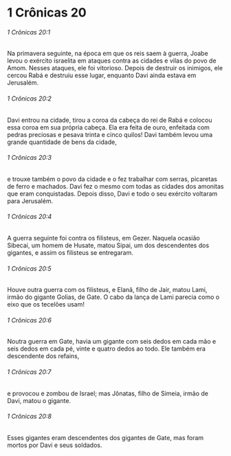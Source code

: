 # 1 Crônicas 20

###### 1 Crônicas 20:1

Na primavera seguinte, na época em que os reis saem à guerra, Joabe levou o exército israelita em ataques contra as cidades e vilas do povo de Amom. Nesses ataques, ele foi vitorioso. Depois de destruir os inimigos, ele cercou Rabá e destruiu esse lugar, enquanto Davi ainda estava em Jerusalém.

###### 1 Crônicas 20:2

Davi entrou na cidade, tirou a coroa da cabeça do rei de Rabá e colocou essa coroa em sua própria cabeça. Ela era feita de ouro, enfeitada com pedras preciosas e pesava trinta e cinco quilos! Davi também levou uma grande quantidade de bens da cidade,

###### 1 Crônicas 20:3

e trouxe também o povo da cidade e o fez trabalhar com serras, picaretas de ferro e machados. Davi fez o mesmo com todas as cidades dos amonitas que eram conquistadas. Depois disso, Davi e todo o seu exército voltaram para Jerusalém.

###### 1 Crônicas 20:4

A guerra seguinte foi contra os filisteus, em Gezer. Naquela ocasião Sibecai, um homem de Husate, matou Sipai, um dos descendentes dos gigantes, e assim os filisteus se entregaram.

###### 1 Crônicas 20:5

Houve outra guerra com os filisteus, e Elanã, filho de Jair, matou Lami, irmão do gigante Golias, de Gate. O cabo da lança de Lami parecia como o eixo que os tecelões usam!

###### 1 Crônicas 20:6

Noutra guerra em Gate, havia um gigante com seis dedos em cada mão e seis dedos em cada pé, vinte e quatro dedos ao todo. Ele também era descendente dos refains,

###### 1 Crônicas 20:7

e provocou e zombou de Israel; mas Jônatas, filho de Simeia, irmão de Davi, matou o gigante.

###### 1 Crônicas 20:8

Esses gigantes eram descendentes dos gigantes de Gate, mas foram mortos por Davi e seus soldados.

